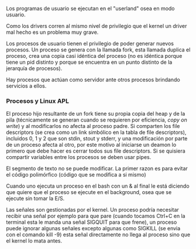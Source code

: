 Los programas de usuario se ejecutan en el "userland" osea en modo usuario.

Como los drivers corren al mismo nivel de privilegio que el kernel un driver mal hecho es un problema muy grave.

Los procesos de usuario tienen el privilegio de poder generar nuevos procesos. Un proceso se genera con la llamada fork, esta llamada duplica el proceso, crea una copia casi idéntica del proceso (no es idéntica porque tiene un pid distinto y porque se encuentra en un punto distinto de la jerarquía de procesos).

Hay procesos que actúan como servidor ante otros procesos brindando servicios a ellos.

### Procesos y Linux APL
El proceso hijo resultante de un fork tiene su propia copia del heap y de la pila (técnicamente se generan cuando se requieren por eficiencia, *copy on write*) y al modificarlos no afecta al proceso padre. Si comparten los file descriptors (se crea como un link simbólico en la tabla de file descriptors), incluidos 0, 1 y 2 que son stdin, stout y stderr, y una modificación por parte de un proceso afecta al otro, por este motivo al iniciarse un deamon lo primero que debe hacer es cerrar todos sus file descriptors. Si se quisiera compartir variables entre los procesos se deben usar pipes.

El segmento de texto no se puede modificar. La primer razon es para evitar el código polimórfico (código que se modifica a si mismo)

Cuando uno ejecuta un proceso en el bash con un & al final le está diciendo que quiere que el proceso se ejecute en el background, osea que se ejecute sin tomar la E/S.

Las señales son gestionadas por el kernel. Un proceso podría necesitar recibir una señal por ejemplo para que pare (cuando tocamos Ctrl+C en la terminal esta le manda una señal SIGQUIT para que frene), un proceso puede ignorar algunas señales excepto algunas como SIGKILL (se envia con el comando kill -9) esta señal directamente no llega al proceso sino que el kernel lo mata antes.

